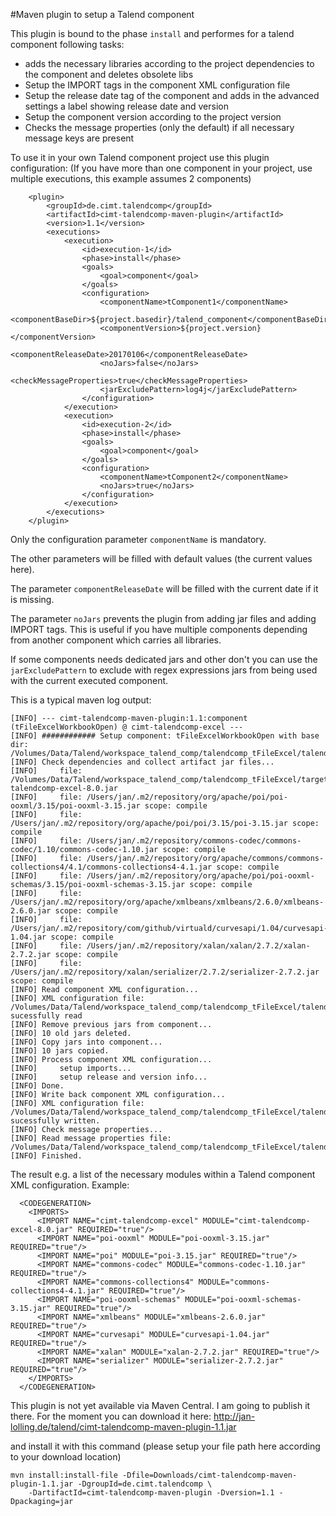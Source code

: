 #Maven plugin to setup a Talend component

This plugin is bound to the phase `install` and performes for a talend component following tasks:
* adds the necessary libraries according to the project dependencies to the component and deletes obsolete libs
* Setup the IMPORT tags in the component XML configuration file
* Setup the release date tag of the component and adds in the advanced settings a label showing release date and version
* Setup the component version according to the project version
* Checks the message properties (only the default) if all necessary message keys are present

To use it in your own Talend component project use this plugin configuration:
(If you have more than one component in your project, use multiple executions, this example assumes 2 components)
```
	<plugin>
		<groupId>de.cimt.talendcomp</groupId>
		<artifactId>cimt-talendcomp-maven-plugin</artifactId>
		<version>1.1</version>
		<executions>
			<execution>
				<id>execution-1</id>
				<phase>install</phase>
				<goals>
					<goal>component</goal>
				</goals>
				<configuration>
					<componentName>tComponent1</componentName>
					<componentBaseDir>${project.basedir}/talend_component</componentBaseDir>
					<componentVersion>${project.version}</componentVersion>
					<componentReleaseDate>20170106</componentReleaseDate>
					<noJars>false</noJars>
					<checkMessageProperties>true</checkMessageProperties>
					<jarExcludePattern>log4j</jarExcludePattern>
				</configuration>
			</execution>
			<execution>
				<id>execution-2</id>
				<phase>install</phase>
				<goals>
					<goal>component</goal>
				</goals>
				<configuration>
					<componentName>tComponent2</componentName>
					<noJars>true</noJars>
				</configuration>
			</execution>
		</executions>
	</plugin>

```
Only the configuration parameter `componentName` is mandatory.

The other parameters will be filled with default values (the current values here).

The parameter `componentReleaseDate` will be filled with the current date if it is missing.

The parameter `noJars` prevents the plugin from adding jar files and adding IMPORT tags. This is useful if you have multiple components depending from another component which carries all libraries.

If some components needs dedicated jars and other don't you can use the `jarExcludePattern` to exclude with regex expressions jars from being used with the current executed component.

This is a typical maven log output:
```
[INFO] --- cimt-talendcomp-maven-plugin:1.1:component (tFileExcelWorkbookOpen) @ cimt-talendcomp-excel ---
[INFO] ############ Setup component: tFileExcelWorkbookOpen with base dir: /Volumes/Data/Talend/workspace_talend_comp/talendcomp_tFileExcel/talend_component
[INFO] Check dependencies and collect artifact jar files...
[INFO]     file: /Volumes/Data/Talend/workspace_talend_comp/talendcomp_tFileExcel/target/cimt-talendcomp-excel-8.0.jar
[INFO]     file: /Users/jan/.m2/repository/org/apache/poi/poi-ooxml/3.15/poi-ooxml-3.15.jar scope: compile
[INFO]     file: /Users/jan/.m2/repository/org/apache/poi/poi/3.15/poi-3.15.jar scope: compile
[INFO]     file: /Users/jan/.m2/repository/commons-codec/commons-codec/1.10/commons-codec-1.10.jar scope: compile
[INFO]     file: /Users/jan/.m2/repository/org/apache/commons/commons-collections4/4.1/commons-collections4-4.1.jar scope: compile
[INFO]     file: /Users/jan/.m2/repository/org/apache/poi/poi-ooxml-schemas/3.15/poi-ooxml-schemas-3.15.jar scope: compile
[INFO]     file: /Users/jan/.m2/repository/org/apache/xmlbeans/xmlbeans/2.6.0/xmlbeans-2.6.0.jar scope: compile
[INFO]     file: /Users/jan/.m2/repository/com/github/virtuald/curvesapi/1.04/curvesapi-1.04.jar scope: compile
[INFO]     file: /Users/jan/.m2/repository/xalan/xalan/2.7.2/xalan-2.7.2.jar scope: compile
[INFO]     file: /Users/jan/.m2/repository/xalan/serializer/2.7.2/serializer-2.7.2.jar scope: compile
[INFO] Read component XML configuration...
[INFO] XML configuration file: /Volumes/Data/Talend/workspace_talend_comp/talendcomp_tFileExcel/talend_component/tFileExcelWorkbookOpen/tFileExcelWorkbookOpen_java.xml sucessfully read
[INFO] Remove previous jars from component...
[INFO] 10 old jars deleted.
[INFO] Copy jars into component...
[INFO] 10 jars copied.
[INFO] Process component XML configuration...
[INFO]     setup imports...
[INFO]     setup release and version info...
[INFO] Done.
[INFO] Write back component XML configuration...
[INFO] XML configuration file: /Volumes/Data/Talend/workspace_talend_comp/talendcomp_tFileExcel/talend_component/tFileExcelWorkbookOpen/tFileExcelWorkbookOpen_java.xml sucessfully written.
[INFO] Check message properties...
[INFO] Read message properties file: /Volumes/Data/Talend/workspace_talend_comp/talendcomp_tFileExcel/talend_component/tFileExcelWorkbookOpen/tFileExcelWorkbookOpen_messages.properties
[INFO] Finished.
```

The result e.g. a list of the necessary modules within a Talend component XML configuration.
Example:
```
  <CODEGENERATION> 
    <IMPORTS> 
      <IMPORT NAME="cimt-talendcomp-excel" MODULE="cimt-talendcomp-excel-8.0.jar" REQUIRED="true"/>
      <IMPORT NAME="poi-ooxml" MODULE="poi-ooxml-3.15.jar" REQUIRED="true"/>
      <IMPORT NAME="poi" MODULE="poi-3.15.jar" REQUIRED="true"/>
      <IMPORT NAME="commons-codec" MODULE="commons-codec-1.10.jar" REQUIRED="true"/>
      <IMPORT NAME="commons-collections4" MODULE="commons-collections4-4.1.jar" REQUIRED="true"/>
      <IMPORT NAME="poi-ooxml-schemas" MODULE="poi-ooxml-schemas-3.15.jar" REQUIRED="true"/>
      <IMPORT NAME="xmlbeans" MODULE="xmlbeans-2.6.0.jar" REQUIRED="true"/>
      <IMPORT NAME="curvesapi" MODULE="curvesapi-1.04.jar" REQUIRED="true"/>
      <IMPORT NAME="xalan" MODULE="xalan-2.7.2.jar" REQUIRED="true"/>
      <IMPORT NAME="serializer" MODULE="serializer-2.7.2.jar" REQUIRED="true"/>
    </IMPORTS> 
  </CODEGENERATION>  
```

This plugin is not yet available via Maven Central. I am going to publish it there.
For the moment you can download it here:
http://jan-lolling.de/talend/cimt-talendcomp-maven-plugin-1.1.jar

and install it with this command (please setup your file path here according to your download location)
```
mvn install:install-file -Dfile=Downloads/cimt-talendcomp-maven-plugin-1.1.jar -DgroupId=de.cimt.talendcomp \
    -DartifactId=cimt-talendcomp-maven-plugin -Dversion=1.1 -Dpackaging=jar
```
